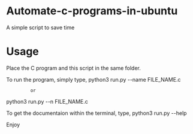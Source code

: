 # Automate-c-programs-in-ubuntu
A simple script to save time

# Usage
Place the C program and this script in the same folder. 

To run the program, simply type,
python3 run.py --name FILE_NAME.c

             or

python3 run.py --n FILE_NAME.c


To get the documentaion within the terminal, type,
python3 run.py --help


Enjoy
